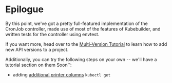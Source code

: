 # Epilogue

By this point, we've got a pretty full-featured implementation of the
CronJob controller, made use of most of the features of
Kubebuilder, and written tests for the controller using envtest.

If you want more, head over to the [Multi-Version
Tutorial](/multiversion-tutorial/tutorial.md) to learn how to add new API
versions to a project.

Additionally, you can try the following steps on your own -- we'll have
a tutorial section on them Soon™:

- adding [additional printer columns][printer-columns] `kubectl get`

[printer-columns]: /reference/generating-crd.md#additional-printer-columns

